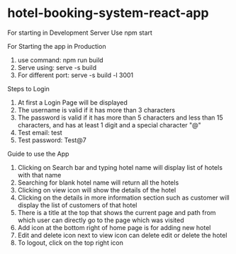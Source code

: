 # hotel-booking-system-react-app

For starting in Development Server
Use npm start

For Starting the app in Production
1. use command: npm run build
2. Serve using: serve -s build
3. For different port: serve -s build -l 3001

Steps to Login
1. At first a Login Page will be displayed
2. The username is valid if it has more than 3 characters
3. The password is valid if it has more than 5 characters and less than 15 characters, and has at least 1 digit and a special character "@"
4. Test email: test
5. Test password: Test@7

Guide to use the App
1. Clicking on Search bar and typing hotel name will display list of hotels with that name
2. Searching for blank hotel name will return all the hotels
3. Clicking on view icon will show the details of the hotel
4. Clicking on the details in more information section such as customer will display the list of customers of that hotel
5. There is a title at the top that shows the current page and path from which user can directly go to the page which was visited
6. Add icon at the bottom right of home page is for adding new hotel
7. Edit and delete icon next to view icon can delete edit or delete the hotel
8. To logout, click on the top right icon

